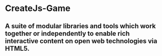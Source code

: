 # CreateJs-Game
## A suite of modular libraries and tools which work together or independently to enable rich interactive content on open web technologies via HTML5.
